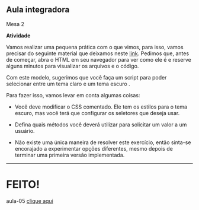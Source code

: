 ## Aula integradora

Mesa 2

**Atividade**

Vamos realizar uma pequena prática com o que vimos, para isso, vamos precisar do seguinte material que deixamos neste [link](https://drive.google.com/file/d/14aFqDcsvuFvbFMzhj084tOp1__0Aa1CJ/view). Pedimos que, antes de começar, abra o HTML em seu navegador para ver como ele é e reserve alguns minutos para visualizar os arquivos e o código.

Com este modelo, sugerimos que você faça um script para poder selecionar entre um tema claro e um tema escuro . 

Para fazer isso, vamos levar em conta algumas coisas:

- Você deve modificar o CSS comentado. Ele tem os estilos para o tema escuro, mas você terá que configurar os seletores que deseja usar.

- Defina quais métodos você deverá utilizar para solicitar um valor a um usuário.

- Não existe uma única maneira de resolver este exercício, então sinta-se encorajado a experimentar opções diferentes, mesmo depois de terminar uma primeira versão implementada. 

---

# FEITO!


aula-05 [clique aqui](../Praticas_integradoras/aula-05/)